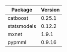 | Package     | Version |
|-------------|---------|
| catboost    | 0.25.1  | 
| statsmodels | 0.12.2  |
| mxnet       | 1.9.1   |
| pypmml      | 0.9.16  |